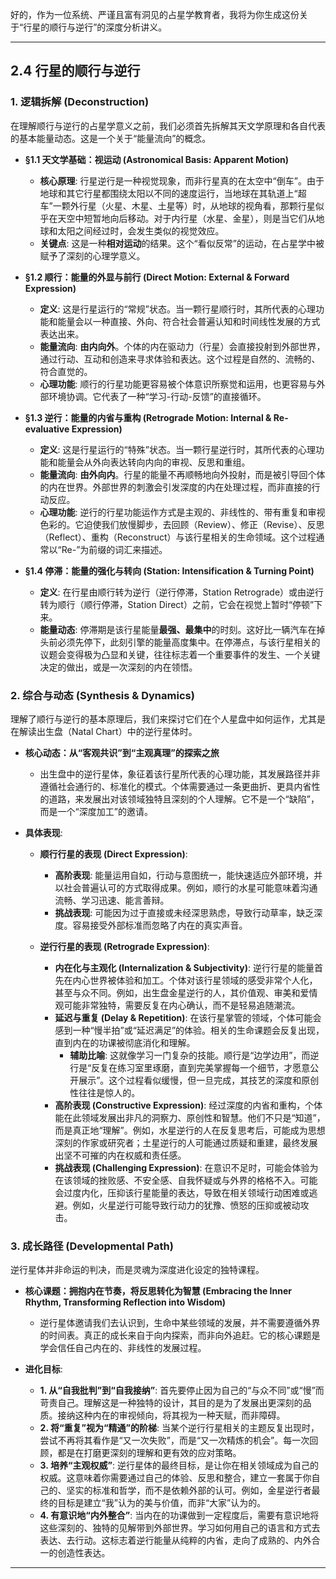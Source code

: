 好的，作为一位系统、严谨且富有洞见的占星学教育者，我将为你生成这份关于“行星的顺行与逆行”的深度分析讲义。

---

## 2.4 行星的顺行与逆行

### 1. 逻辑拆解 (Deconstruction)
在理解顺行与逆行的占星学意义之前，我们必须首先拆解其天文学原理和各自代表的基本能量动态。这是一个关于“能量流向”的概念。

*   **§1.1 天文学基础：视运动 (Astronomical Basis: Apparent Motion)**
    *   **核心原理**: 行星逆行是一种视觉现象，而非行星真的在太空中“倒车”。由于地球和其它行星都围绕太阳以不同的速度运行，当地球在其轨道上“超车”一颗外行星（火星、木星、土星等）时，从地球的视角看，那颗行星似乎在天空中短暂地向后移动。对于内行星（水星、金星），则是当它们从地球和太阳之间经过时，会发生类似的视觉效应。
    *   **关键点**: 这是一种**相对运动**的结果。这个“看似反常”的运动，在占星学中被赋予了深刻的心理学意义。

*   **§1.2 顺行：能量的外显与前行 (Direct Motion: External & Forward Expression)**
    *   **定义**: 这是行星运行的“常规”状态。当一颗行星顺行时，其所代表的心理功能和能量会以一种直接、外向、符合社会普遍认知和时间线性发展的方式表达出来。
    *   **能量流向**: **由内向外**。个体的内在驱动力（行星）会直接投射到外部世界，通过行动、互动和创造来寻求体验和表达。这个过程是自然的、流畅的、符合直觉的。
    *   **心理功能**: 顺行的行星功能更容易被个体意识所察觉和运用，也更容易与外部环境协调。它代表了一种“学习-行动-反馈”的直接循环。

*   **§1.3 逆行：能量的内省与重构 (Retrograde Motion: Internal & Re-evaluative Expression)**
    *   **定义**: 这是行星运行的“特殊”状态。当一颗行星逆行时，其所代表的心理功能和能量会从外向表达转向内向的审视、反思和重组。
    *   **能量流向**: **由外向内**。行星的能量不再顺畅地向外投射，而是被引导回个体的内在世界。外部世界的刺激会引发深度的内在处理过程，而非直接的行动反应。
    *   **心理功能**: 逆行的行星功能运作方式是主观的、非线性的、带有重复和审视色彩的。它迫使我们放慢脚步，去回顾（Review）、修正（Revise）、反思（Reflect）、重构（Reconstruct）与该行星相关的生命领域。这个过程通常以“Re-”为前缀的词汇来描述。

*   **§1.4 停滞：能量的强化与转向 (Station: Intensification & Turning Point)**
    *   **定义**: 在行星由顺行转为逆行（逆行停滞，Station Retrograde）或由逆行转为顺行（顺行停滞，Station Direct）之前，它会在视觉上暂时“停顿”下来。
    *   **能量动态**: 停滞期是该行星能量**最强、最集中**的时刻。这好比一辆汽车在掉头前必须先停下，此刻引擎的能量高度集中。在停滞点，与该行星相关的议题会变得极为凸显和关键，往往标志着一个重要事件的发生、一个关键决定的做出，或是一次深刻的内在领悟。

### 2. 综合与动态 (Synthesis & Dynamics)
理解了顺行与逆行的基本原理后，我们来探讨它们在个人星盘中如何运作，尤其是在解读出生盘（Natal Chart）中的逆行星体时。

*   **核心动态：从“客观共识”到“主观真理”的探索之旅**
    *   出生盘中的逆行星体，象征着该行星所代表的心理功能，其发展路径并非遵循社会通行的、标准化的模式。个体需要通过一条更曲折、更具内省性的道路，来发展出对该领域独特且深刻的个人理解。它不是一个“缺陷”，而是一个“深度加工”的邀请。

*   **具体表现**:
    *   **顺行行星的表现 (Direct Expression)**:
        *   **高阶表现**: 能量运用自如，行动与意图统一，能快速适应外部环境，并以社会普遍认可的方式取得成果。例如，顺行的水星可能意味着沟通流畅、学习迅速、能言善辩。
        *   **挑战表现**: 可能因为过于直接或未经深思熟虑，导致行动草率，缺乏深度。容易接受外部标准而忽略了内在的真实声音。

    *   **逆行行星的表现 (Retrograde Expression)**:
        *   **内在化与主观化 (Internalization & Subjectivity)**: 逆行行星的能量首先在内心世界被体验和加工。个体对该行星领域的感受非常个人化，甚至与众不同。例如，出生盘金星逆行的人，其价值观、审美和爱情观可能非常独特，需要反复在内心确认，而不是轻易追随潮流。
        *   **延迟与重复 (Delay & Repetition)**: 在该行星掌管的领域，个体可能会感到一种“慢半拍”或“延迟满足”的体验。相关的生命课题会反复出现，直到内在的功课被彻底消化和理解。
            *   **辅助比喻**: 这就像学习一门复杂的技能。顺行是“边学边用”，而逆行是“反复在练习室里琢磨，直到完美掌握每一个细节，才愿意公开展示”。这个过程看似缓慢，但一旦完成，其技艺的深度和原创性往往是惊人的。
        *   **高阶表现 (Constructive Expression)**: 经过深度的内省和重构，个体能在此领域发展出非凡的洞察力、原创性和智慧。他们不只是“知道”，而是真正地“理解”。例如，水星逆行的人在反复思考后，可能成为思想深刻的作家或研究者；土星逆行的人可能通过质疑和重建，最终发展出坚不可摧的内在权威和责任感。
        *   **挑战表现 (Challenging Expression)**: 在意识不足时，可能会体验为在该领域的挫败感、不安全感、自我怀疑或与外界的格格不入。可能会过度内化，压抑该行星能量的表达，导致在相关领域行动困难或逃避。例如，火星逆行可能导致行动力的犹豫、愤怒的压抑或被动攻击。

### 3. 成长路径 (Developmental Path)
逆行星体并非命运的判决，而是灵魂为深度进化设定的独特课程。

*   **核心课题：拥抱内在节奏，将反思转化为智慧 (Embracing the Inner Rhythm, Transforming Reflection into Wisdom)**
    *   逆行星体邀请我们去认识到，生命中某些领域的发展，并不需要遵循外界的时间表。真正的成长来自于向内探索，而非向外追赶。它的核心课题是学会信任自己内在的、非线性的发展过程。

*   **进化目标**:
    *   **1. 从“自我批判”到“自我接纳”**: 首先要停止因为自己的“与众不同”或“慢”而苛责自己。理解这是一种独特的设计，其目的是为了发展出更深刻的品质。接纳这种内在的审视倾向，将其视为一种天赋，而非障碍。
    *   **2. 将“重复”视为“精通”的阶梯**: 当某个逆行行星相关的主题反复出现时，尝试不再将其看作是“又一次失败”，而是“又一次精炼的机会”。每一次回顾，都是在打磨更深刻的理解和更有效的应对策略。
    *   **3. 培养“主观权威”**: 逆行星体的最终目标，是让你在相关领域成为自己的权威。这意味着你需要通过自己的体验、反思和整合，建立一套属于你自己的、坚实的标准和哲学，而不是依赖外部的认可。例如，金星逆行者最终的目标是建立“我”认为的美与价值，而非“大家”认为的。
    *   **4. 有意识地“内外整合”**: 当内在的功课做到一定程度后，需要有意识地将这些深刻的、独特的见解带到外部世界。学习如何用自己的语言和方式去表达、去行动。这标志着逆行能量从纯粹的内省，走向了成熟的、内外合一的创造性表达。

---
<!--
metadata:
  concept: [interpretation, natal-chart]
  planet: [Mercury, Venus, Mars, Jupiter, Saturn, Uranus, Neptune, Pluto]
  sign: []
  house: []
  aspect: []
  element: []
  modality: []
  difficulty: basic
  dependencies: [无]
-->